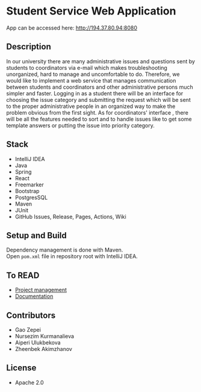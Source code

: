 # Student Service Web Application

App can be accessed here: http://194.37.80.94:8080

## Description

In our university there are many administrative issues and questions sent by students to coordinators via e-mail
which makes troubleshooting unorganized, hard to manage and uncomfortable to do. Therefore, we would like to implement
a web service that manages communication between students and coordinators and other administrative persons much
simpler and faster. Logging in as a student there will be an interface for choosing the issue category and submitting
the request which will be sent to the proper administrative people in an organized way to make the problem obvious from
the first sight. As for coordinators' interface , there will be all the features needed to sort and to handle issues
like to get some template answers or putting the issue into priority category.

## Stack

* IntelliJ IDEA
* Java
* Spring
* React
* Freemarker
* Bootstrap
* PostgresSQL
* Maven
* JUnit
* GitHub Issues, Release, Pages, Actions, Wiki

## Setup and Build

Dependency management is done with Maven.  
Open `pom.xml` file in repository root with IntelliJ IDEA.

## To READ

* [Project management](MANAGEMENT.md)
* [Documentation](docs/README.md)

## Contributors

* Gao Zepei
* Nursezim Kurmanalieva
* Aiperi Ulukbekova
* Zheenbek Akimzhanov

## License

* Apache 2.0
